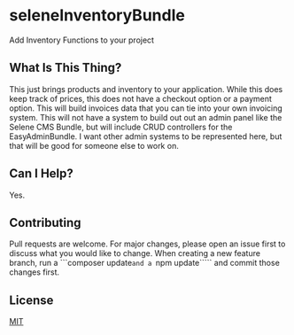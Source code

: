 # seleneInventoryBundle
Add Inventory Functions to your project

## What Is This Thing?
This just brings products and inventory to your application.  While this does keep track of prices, this does not have a checkout option or a payment option.  This will build invoices data that you can tie into your own invoicing system.
This will not have a system to build out out an admin panel like the Selene CMS Bundle, but will include CRUD controllers for the EasyAdminBundle.  I want other admin systems to be represented here, but that will be good for someone else to work on.

## Can I Help?
Yes.

## Contributing
Pull requests are welcome. For major changes, please open an issue first to discuss what you would like to change.
When creating a new feature branch, run a ```composer update````` and a  `````npm update````` and commit those changes first.

## License
[MIT](https://choosealicense.com/licenses/mit/)
